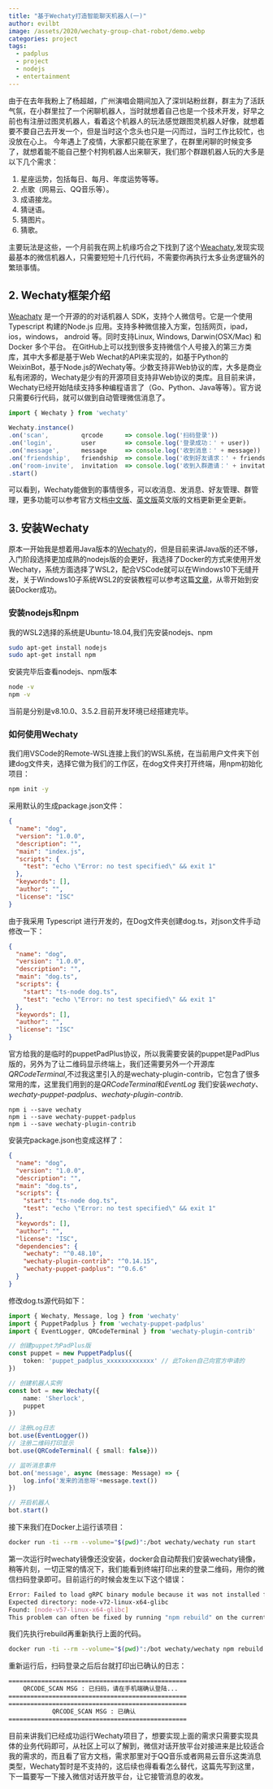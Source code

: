 ```yaml
---
title: "基于Wechaty打造智能聊天机器人(一)"
author: evilbt
image: /assets/2020/wechaty-group-chat-robot/demo.webp
categories: project
tags:
  - padplus
  - project
  - nodejs
  - entertainment
---
```


由于在去年我粉上了杨超越，广州演唱会期间加入了深圳站粉丝群，群主为了活跃气氛，在小群里拉了一个闲聊机器人，当时就想着自己也是一个技术开发，好早之前也有注册过图灵机器人，看着这个机器人的玩法感觉跟图灵机器人好像，就想着要不要自己去开发一个，但是当时这个念头也只是一闪而过，当时工作比较忙，也没放在心上。
今年遇上了疫情，大家都只能在家里了，在群里闲聊的时候变多了，就想着能不能自己整个村狗机器人出来聊天，我们那个群跟机器人玩的大多是以下几个需求：

1. 星座运势，包括每日、每月、年度运势等等。
2. 点歌（网易云、QQ音乐等）。
3. 成语接龙。
4. 猜谜语。
5. 猜图片。
6. 猜歌。

主要玩法是这些，一个月前我在网上机缘巧合之下找到了这个[Weachaty](https://github.com/wechaty/wechaty),发现实现最基本的微信机器人，只需要短短十几行代码，不需要你再执行太多业务逻辑外的繁琐事情。

## 2. Wechaty框架介绍

[Weachaty](https://github.com/wechaty/wechaty) 是一个开源的的对话机器人 SDK，支持个人微信号。它是一个使用Typescript 构建的Node.js 应用。支持多种微信接入方案，包括网页，ipad，ios，windows， android 等。同时支持Linux, Windows, Darwin(OSX/Mac) 和 Docker 多个平台。
在GitHub上可以找到很多支持微信个人号接入的第三方类库，其中大多都是基于Web Wechat的API来实现的，如基于Python的WeixinBot，基于Node.js的Wechaty等。少数支持非Web协议的库，大多是商业私有闭源的，Wechaty是少有的开源项目支持非Web协议的类库。且目前来讲，Wechaty已经开始陆续支持多种编程语言了（Go、Python、Java等等）。官方说只需要6行代码，就可以做到自动管理微信消息了。

``` JavaScript
import { Wechaty } from 'wechaty'

Wechaty.instance()
.on('scan',         qrcode      => console.log('扫码登录'))
.on('login',        user        => console.log('登录成功：' + user))
.on('message',      message     => console.log('收到消息：' + message))
.on('friendship',   friendship  => console.log('收到好友请求：' + friendship))
.on('room-invite',  invitation  => console.log('收到入群邀请：' + invitation))
.start()
```

可以看到，Wechaty能做到的事情很多，可以收消息、发消息、好友管理、群管理，更多功能可以参考官方文档[中文版](https://wechaty.js.org/v/zh/)、[英文版](https://wechaty.js.org/docs/introduction/README)英文版的文档更新更全更新。

## 3. 安装Wechaty

原本一开始我是想着用Java版本的[Wechaty](https://github.com/wechaty/java-wechaty-getting-started)的，但是目前来讲Java版的还不够，入门阶段选择更加成熟的nodejs版的会更好，我选择了Docker的方式来使用开发Wechaty，系统方面选择了WSL2，配合VSCode就可以在Windows10下无缝开发，关于Windows10子系统WSL2的安装教程可以参考这篇[文章](https://segmentfault.com/a/1190000022865557)，从零开始到安装Docker成功。

### 安装nodejs和npm

我的WSL2选择的系统是Ubuntu-18.04,我们先安装nodejs、npm

``` bash
sudo apt-get install nodejs
sudo apt-get install npm
```

安装完毕后查看nodejs、npm版本

``` bash
node -v
npm -v
```

当前是分别是v8.10.0、3.5.2.目前开发环境已经搭建完毕。

### 如何使用Wechaty

我们用VSCode的Remote-WSL连接上我们的WSL系统，在当前用户文件夹下创建dog文件夹，选择它做为我们的工作区，在dog文件夹打开终端，用npm初始化项目：

``` bash
npm init -y
```

采用默认的生成package.json文件：

``` json
{
  "name": "dog",
  "version": "1.0.0",
  "description": "",
  "main": "index.js",
  "scripts": {
    "test": "echo \"Error: no test specified\" && exit 1"
  },
  "keywords": [],
  "author": "",
  "license": "ISC"
}
```

由于我采用 Typescript 进行开发的，在Dog文件夹创建dog.ts，对json文件手动修改一下：

``` json
{
  "name": "dog",
  "version": "1.0.0",
  "description": "",
  "main": "dog.ts",
  "scripts": {
    "start": "ts-node dog.ts",
    "test": "echo \"Error: no test specified\" && exit 1"
  },
  "keywords": [],
  "author": "",
  "license": "ISC"
}
```

官方给我的是临时的puppetPadPlus协议，所以我需要安装的puppet是PadPlus版的，另外为了让二维码显示终端上，我们还需要另外一个开源库*QRCodeTerminal*,不过我这里引入的是wechaty-plugin-contrib，它包含了很多常用的库，这里我们用到的是*QRCodeTerminal*和*EventLog*
我们安装*wechaty*、*wechaty-puppet-padplus*、*wechaty-plugin-contrib*.

``` base
npm i --save wechaty
npm i --save wechaty-puppet-padplus
npm i --save wechaty-plugin-contrib
```

安装完package.json也变成这样了：

``` json
{
  "name": "dog",
  "version": "1.0.0",
  "description": "",
  "main": "dog.ts",
  "scripts": {
    "start": "ts-node dog.ts",
    "test": "echo \"Error: no test specified\" && exit 1"
  },
  "keywords": [],
  "author": "",
  "license": "ISC",
  "dependencies": {
    "wechaty": "^0.48.10",
    "wechaty-plugin-contrib": "^0.14.15",
    "wechaty-puppet-padplus": "^0.6.6"
  }
}

```

修改dog.ts源代码如下：

``` Typescript
import { Wechaty, Message, log } from 'wechaty'
import { PuppetPadplus } from 'wechaty-puppet-padplus'
import { EventLogger, QRCodeTerminal } from 'wechaty-plugin-contrib'

// 创建puppet为PadPlus版
const puppet = new PuppetPadplus({
    token: 'puppet_padplus_xxxxxxxxxxxxx' // 此Token自己向官方申请的
})

// 创建机器人实例
const bot = new Wechaty({
    name: 'Sherlock',
    puppet
})

// 注册Log日志
bot.use(EventLogger())
// 注册二维码打印显示
bot.use(QRCodeTerminal( { small: false}))

// 监听消息事件
bot.on('message', async (message: Message) => {
    log.info('发来的消息呀'+message.text())
})

// 开启机器人
bot.start()
```

接下来我们在Docker上运行该项目：

``` bash
docker run -ti --rm --volume="$(pwd)":/bot wechaty/wechaty run start
```

第一次运行时wechaty镜像还没安装，docker会自动帮我们安装wechaty镜像，稍等片刻，一切正常的情况下，我们能看到终端打印出来的登录二维码，用你的微信扫码登录即可。目前运行的时候会发生以下这个错误：

``` bash
Error: Failed to load gRPC binary module because it was not installed for the current system
Expected directory: node-v72-linux-x64-glibc
Found: [node-v57-linux-x64-glibc]
This problem can often be fixed by running "npm rebuild" on the current system
```

我们先执行rebuild再重新执行上面的代码。

``` bash
docker run -ti --rm --volume="$(pwd)":/bot wechaty/wechaty npm rebuild
```

重新运行后，扫码登录之后后台就打印出已确认的日志：

``` bash
=================================================
    QRCODE_SCAN MSG : 已扫码，请在手机端确认登陆...
=================================================
=================================================
            QRCODE_SCAN MSG : 已确认
=================================================
```

目前来讲我们已经成功运行Wechaty项目了，想要实现上面的需求只需要实现具体的业务代码即可，从社区上可以了解到，微信对话开放平台对接进来是比较适合我的需求的，而且看了官方文档，需求那里对于QQ音乐或者网易云音乐这类消息类型，Wechaty暂时是不支持的，这后续也得看看怎么替代，这篇先写到这里，下一篇要写一下接入微信对话开放平台，让它接管消息的收发。

